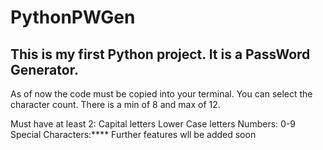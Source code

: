 # PythonPWGen
This is my first Python project. It is a PassWord Generator.
----------------------
As of now the code must be copied into your terminal.
You can select the character count. There is a min of 8 and max of 12.

Must have at least 2:
  Capital letters
  Lower Case letters
  Numbers: 0-9
  Special Characters:****
  Further features wll be added soon
